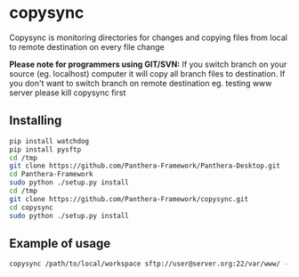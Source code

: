 copysync
========

Copysync is monitoring directories for changes and copying files from local to remote destination on every file change

**Please note for programmers using GIT/SVN:** If you switch branch on your source (eg. localhost) computer it will copy all branch files to destination. If you don't want to switch branch on remote destination eg. testing www server please kill copysync first

## Installing

```bash
pip install watchdog
pip install pysftp
cd /tmp
git clone https://github.com/Panthera-Framework/Panthera-Desktop.git
cd Panthera-Framework
sudo python ./setup.py install
cd /tmp
git clone https://github.com/Panthera-Framework/copysync.git
cd copysync
sudo python ./setup.py install
```

## Example of usage

```bash
copysync /path/to/local/workspace sftp://user@server.org:22/var/www/ --password
```
